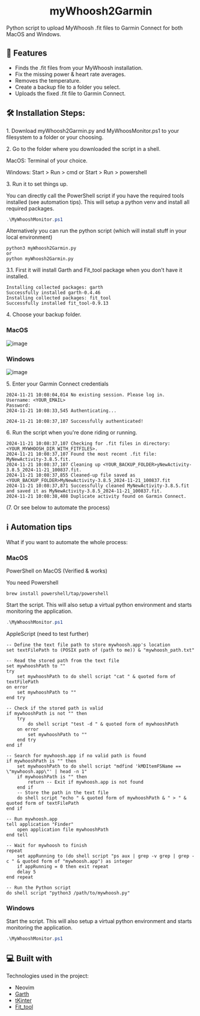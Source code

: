 <h1 align="center" id="title">myWhoosh2Garmin</h1>

<p id="description">Python script to upload MyWhoosh .fit files to Garmin Connect for both MacOS and Windows.</p>

  
  
<h2>🧐 Features</h2>

*   Finds the .fit files from your MyWhoosh installation.
*   Fix the missing power & heart rate averages.
*   Removes the temperature.
*   Create a backup file to a folder you select.
*   Uploads the fixed .fit file to Garmin Connect.

<h2>🛠️ Installation Steps:</h2>

<p>1. Download myWhoosh2Garmin.py and MyWhoosMonitor.ps1 to your filesystem to a folder or your choosing.</p>

<p>2. Go to the folder where you downloaded the script in a shell.</p>

MacOS: Terminal of your choice. 

Windows: Start > Run > cmd or Start > Run > powershell

<p>3. Run it to set things up.</p>

You can directly call the PowerShell script if you have the required tools installed (see automation tips). This will setup a python venv and install all required packages.

```powershell
.\MyWhooshMonitor.ps1
```

Alternatively you can run the python script (which will install stuff in your local environment)

```
python3 myWhoosh2Garmin.py
or
python myWhoosh2Garmin.py
```

<p>3.1. First it will install Garth and Fit_tool package when you don't have it installed.

```
Installing collected packages: garth
Successfully installed garth-0.4.46
Installing collected packages: fit_tool
Successfully installed fit_tool-0.9.13
```
  
<p>4. Choose your backup folder.</p>

<h3>MacOS</h3>

![image](https://github.com/user-attachments/assets/2c6c1072-bacf-4f0c-8861-78f62bf51648)


<h3>Windows</h3>


![image](https://github.com/user-attachments/assets/d1540291-4e6d-488e-9dcf-8d7b68651103)

<p>5. Enter your Garmin Connect credentials</p>

```
2024-11-21 10:08:04,014 No existing session. Please log in.
Username: <YOUR_EMAIL>
Password:
2024-11-21 10:08:33,545 Authenticating...

2024-11-21 10:08:37,107 Successfully authenticated!
```

<p>6. Run the script when you're done riding or running.</p>

```
2024-11-21 10:08:37,107 Checking for .fit files in directory: <YOUR_MYWHOOSH_DIR_WITH_FITFILES>.
2024-11-21 10:08:37,107 Found the most recent .fit file: MyNewActivity-3.8.5.fit.
2024-11-21 10:08:37,107 Cleaning up <YOUR_BACKUP_FOLDER>yNewActivity-3.8.5_2024-11-21_100837.fit.
2024-11-21 10:08:37,855 Cleaned-up file saved as <YOUR_BACKUP_FOLDER>MyNewActivity-3.8.5_2024-11-21_100837.fit
2024-11-21 10:08:37,871 Successfully cleaned MyNewActivity-3.8.5.fit and saved it as MyNewActivity-3.8.5_2024-11-21_100837.fit.
2024-11-21 10:08:38,408 Duplicate activity found on Garmin Connect.
```

<p>(7. Or see below to automate the process)</p>

<h2>ℹ️ Automation tips</h2> 

What if you want to automate the whole process:
<h3>MacOS</h3>

PowerShell on MacOS (Verified & works)

You need Powershell

```shell
brew install powershell/tap/powershell
```

Start the script. This will also setup a virtual python environment and starts monitoring the application.

```powershell
.\MyWhooshMonitor.ps1
```

AppleScript (need to test further)

```applescript
-- Define the text file path to store mywhoosh.app's location
set textFilePath to (POSIX path of (path to me)) & "mywhoosh_path.txt"

-- Read the stored path from the text file
set mywhooshPath to ""
try
    set mywhooshPath to do shell script "cat " & quoted form of textFilePath
on error
    set mywhooshPath to ""
end try

-- Check if the stored path is valid
if mywhooshPath is not "" then
    try
        do shell script "test -d " & quoted form of mywhooshPath
    on error
        set mywhooshPath to ""
    end try
end if

-- Search for mywhoosh.app if no valid path is found
if mywhooshPath is "" then
    set mywhooshPath to do shell script "mdfind 'kMDItemFSName == \"mywhoosh.app\"' | head -n 1"
    if mywhooshPath is "" then
        return -- Exit if mywhoosh.app is not found
    end if
    -- Store the path in the text file
    do shell script "echo " & quoted form of mywhooshPath & " > " & quoted form of textFilePath
end if

-- Run mywhoosh.app
tell application "Finder"
    open application file mywhooshPath
end tell

-- Wait for mywhoosh to finish
repeat
    set appRunning to (do shell script "ps aux | grep -v grep | grep -c " & quoted form of "mywhoosh.app") as integer
    if appRunning = 0 then exit repeat
    delay 5
end repeat

-- Run the Python script
do shell script "python3 /path/to/mywhoosh.py"
```

<h3>Windows</h3>

Start the script. This will also setup a virtual python environment and starts monitoring the application.

```powershell
.\MyWhooshMonitor.ps1
```

<h2>💻 Built with</h2>

Technologies used in the project:

*   Neovim
*   [Garth](https://github.com/matin/garth)
*   [tKinter](https://github.com/TomSchimansky/CustomTkinter)
*   [Fit\_tool](https://github.com/stuartlynne/python_fit_tool)

